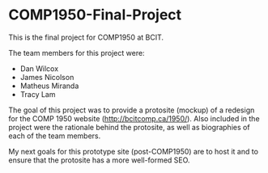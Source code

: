 # COMP1950-Final-Project

This is the final project for COMP1950 at BCIT. 

The team members for this project were:
* Dan Wilcox
* James Nicolson
* Matheus Miranda
* Tracy Lam

The goal of this project was to provide a protosite (mockup) of a redesign for the COMP 1950 website (http://bcitcomp.ca/1950/). Also included in the project were the rationale behind the protosite, as well as biographies of each of the team members.

My next goals for this prototype site (post-COMP1950) are to host it and to ensure that the protosite has a more well-formed SEO. 